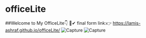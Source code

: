 # officeLite
##Welcome to My OfficeLite👇 🌹✔
final form link:👉 https://lamis-ashraf.github.io/officeLite/
![Capture](https://user-images.githubusercontent.com/102255741/160665802-82815487-e433-4c83-bce1-c4a2c21c0a1c.PNG)
![Capture](https://user-images.githubusercontent.com/102255741/160665877-284c9de9-a986-4c65-a2ac-6a4b1e4b4823.PNG)
